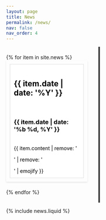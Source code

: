 ```yaml
---
layout: page
title: News
permalink: /news/
nav: false
nav_order: 4
---
```

<style>
#news-timeline {
    position: relative;
    width: 100%;
    padding: 20px 0;
}

.timeline-spine {
    position: absolute;
    left: 50%;
    top: 0;
    bottom: 0;
    width: 4px;
    background-color: #333;
}

.news-item {
    position: relative;
    width: 40%; /* Adjust based on your preference */
    padding: 10px;
    margin-bottom: 20px;
    box-shadow: 0 2px 4px rgba(0,0,0,0.1);
}

.news-content {
    padding: 10px;
    color: black;
    background-color: #fff;
    border: 1px solid #ddd;
}   /* Add more styling according to your preference */
</style>


<div id="news-timeline">
    <div class="timeline-spine"></div> <!-- Central spine of the timeline -->
    <!-- Placeholder loop: Replace with your template engine's loop syntax -->
    {% for item in site.news %}
    <div class="news-item" data-year="{{ item.date | date: '%Y' }}">
        <div class="news-content">
        <h2> {{ item.date | date: '%Y' }} </h2> <br>
        <h3> {{ item.date | date: '%b %d, %Y' }} </h3> <br>
        {{ item.content | remove: '<p>' | remove: '</p>' | emojify }}
        </div>
    </div>
    {% endfor %}
</div>

<script type='text/javascript'>
document.addEventListener("DOMContentLoaded", function() {
    var newsItems = document.querySelectorAll('.news-item');

    newsItems.forEach(function(item) {
        var year = parseInt(item.getAttribute('data-year'), 10);
        if(year % 2 === 0) {
            // Even year, goes to the left
            item.style.right = "52%"; // Adjust based on the spine width
            item.style.transform = "translateX(50%)";
        } else {
            // Odd year, goes to the right
            item.style.left = "52%"; // Adjust based on the spine width
            item.style.transform = "translateX(-50%)";
        }
    });
});
</script>

{% include news.liquid %}